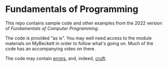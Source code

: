 # Fundamentals of Programming

This repo contains sample code and other examples from the 2022 version of *Fundamentals of
Computer Programming*.

The code is provided "as is". You may well need access to the module materials on MyBeckett in
order to follow what's going on. Much of the code has an accompanying video on there.

The code may contain [errors](http://hackersdictionary.com/html/entry/bug.html), 
and, indeed, [cruft](http://hackersdictionary.com/html/entry/cruft.html).
